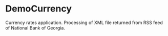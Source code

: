 # DemoCurrency

Currency rates application. Processing of XML file returned from RSS feed of National Bank of Georgia.
